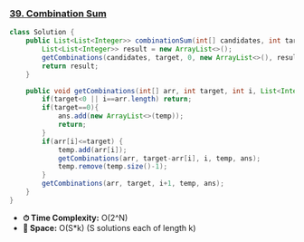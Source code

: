 ### [39. Combination Sum](https://leetcode.com/problems/combination-sum/description/)

```java
class Solution {
    public List<List<Integer>> combinationSum(int[] candidates, int target) {
        List<List<Integer>> result = new ArrayList<>();
        getCombinations(candidates, target, 0, new ArrayList<>(), result);
        return result;
    }

    public void getCombinations(int[] arr, int target, int i, List<Integer> temp, List<List<Integer>> ans) {
        if(target<0 || i==arr.length) return;
        if(target==0){
            ans.add(new ArrayList<>(temp));
            return;
        }
        if(arr[i]<=target) {
            temp.add(arr[i]);
            getCombinations(arr, target-arr[i], i, temp, ans);
            temp.remove(temp.size()-1);
        }
        getCombinations(arr, target, i+1, temp, ans);
    }
}
```
- **⏱ Time Complexity:** O(2^N)
- **💾 Space:**  O(S*k) (S solutions each of length k)

